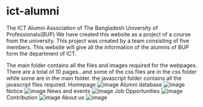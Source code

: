 # ict-alumni
The ICT Alumni Association of The Bangladesh University of Professionals(BUP)
We have created this website as a project of a course from the university. This project was created by a team consisting of five members.
This website will give all the information of the alumnis of BUP form the department of ICT.

The main folder contains all the files and images required for the webpages. There are a total of 10 pages...and some of the css files are in the css folder while some are in the main folder. the javascript folder contains all the javascript files required.
Homepage
![image](https://user-images.githubusercontent.com/90980017/192561982-80486eff-75d3-4c1d-96e2-0a026b7d5e8c.png)
Alumni database
![image](https://user-images.githubusercontent.com/90980017/192562115-98b69ff7-7493-4b84-822e-e828da5c8f2f.png)
Notice
![image](https://user-images.githubusercontent.com/90980017/192562185-2a83cddb-6552-43e7-ad78-c6c33abbb91f.png)
News and events
![image](https://user-images.githubusercontent.com/90980017/192562240-61220804-3bf4-45a7-b456-b5bf4e346242.png)
Job Opportunities
![image](https://user-images.githubusercontent.com/90980017/192562298-e8ab708e-4b13-4c6f-bcb0-c99e854da752.png)
Contribution
![image](https://user-images.githubusercontent.com/90980017/192562368-a295858c-a697-419a-b0cb-eb17a4b76228.png)
About us
![image](https://user-images.githubusercontent.com/90980017/192562430-a3b7a21e-5741-4c2f-9125-89e765fc3fea.png)
